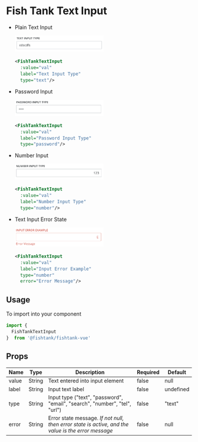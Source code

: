 # Fish Tank Text Input

  - Plain Text Input

    <img src="../../assets/ft-input-text.png" width="50%" alt="Fish Tank Plain Card">
    
    ```xml
    <FishTankTextInput
      :value="val"
      label="Text Input Type"
      type="text"/>
    ```
  
  - Password Input

    <img src="../../assets/ft-input-text-password.png" width="50%" alt="Fish Tank Plain Card">
    
    ```xml
    <FishTankTextInput
      :value="val"
      label="Password Input Type"
      type="password"/>
    ```
  
  - Number Input

    <img src="../../assets/ft-input-text-number.png" width="50%" alt="Fish Tank Plain Card">
    
    ```xml
    <FishTankTextInput
      :value="val"
      label="Number Input Type"
      type="number"/>
    ```

  - Text Input Error State
  
    <img src="../../assets/ft-input-text-error.png" width="50%" alt="Fish Tank Plain Card">
    
    ```xml
    <FishTankTextInput
      :value="val"
      label="Input Error Example"
      type="number"
      error="Error Message"/>
    ```
  
## Usage

To import into your component

```js
import { 
  FishTankTextInput 
}  from '@fishtank/fishtank-vue'
```

## Props

<table>
  <thead>
    <th>Name</th>
    <th>Type</th>
    <th>Description</th>
    <th>Required</th>
    <th>Default</th>
  </thead>
  <tr>
    <td>value</td>
    <td>String</td>
    <td>Text entered into input element</td>
    <td>false</td>
    <td>null</td>
  </tr>
  <tr>
    <td>label</td>
    <td>String</td>
    <td>Input text label</td>
    <td>false</td>
    <td>undefined</td>
  </tr>
  <tr>
    <td>type</td>
    <td>String</td>
    <td>Input type ("text", "password", "email", "search", "number", "tel", "url")</td>
    <td>false</td>
    <td>"text"</td>
  </tr>
  <tr>
    <td>error</td>
    <td>String</td>
    <td>Error state message. <i>If not null, then error state is active, and the value is the error message</i></td>
    <td>false</td>
    <td>null</td>
  </tr>
</table>
